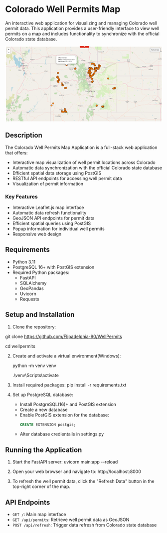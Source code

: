 # Colorado Well Permits Map

An interactive web application for visualizing and managing Colorado well permit data. This application provides a user-friendly interface to view well permits on a map and includes functionality to synchronize with the official Colorado state database.

![img.png](img.png)
## Description

The Colorado Well Permits Map Application is a full-stack web application that offers:

- Interactive map visualization of well permit locations across Colorado
- Automatic data synchronization with the official Colorado state database
- Efficient spatial data storage using PostGIS
- RESTful API endpoints for accessing well permit data
- Visualization of permit information

### Key Features

- Interactive Leaflet.js map interface
- Automatic data refresh functionality
- GeoJSON API endpoints for permit data
- Efficient spatial queries using PostGIS
- Popup information for individual well permits
- Responsive web design

## Requirements

- Python 3.11
- PostgreSQL 16+ with PostGIS extension
- Required Python packages:
  - FastAPI
  - SQLAlchemy
  - GeoPandas
  - Uvicorn
  - Requests


## Setup and Installation

1. Clone the repository:

git clone https://github.com/Flipadelphia-90/WellPermits

cd wellpermits

2. Create and activate a virtual environment(Windows):
   
    python -m venv venv

   .\venv\Scripts\activate  

4. Install required packages:
pip install -r requirements.txt

5. Set up PostgreSQL database:
   - Install PostgreSQL(16)+ and PostGIS extension
   - Create a new database
   - Enable PostGIS extension for the database:
     ```sql
     CREATE EXTENSION postgis;
     ```
   - Alter database credientails in settings.py

## Running the Application

1. Start the FastAPI server:
uvicorn main:app --reload

2. Open your web browser and navigate to:
http://localhost:8000

3. To refresh the well permit data, click the "Refresh Data" button in the top-right corner of the map.

## API Endpoints

- `GET /`: Main map interface
- `GET /api/permits`: Retrieve well permit data as GeoJSON
- `POST /api/refresh`: Trigger data refresh from Colorado state database
